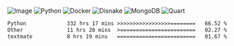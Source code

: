 ![Image](https://github.com/user-attachments/assets/5f2d2b12-d836-424c-876f-cb0c9a5d9144) 
![Python](https://img.shields.io/badge/Python-3776AB?style=for-the-badge&logo=python&logoColor=white)
![Docker](https://img.shields.io/badge/Docker-2496ED?style=for-the-badge&logo=docker&logoColor=white)
![Disnake](https://img.shields.io/badge/Disnake-5865F2?style=for-the-badge&logo=discord&logoColor=white)
![MongoDB](https://img.shields.io/badge/MongoDB-47A248?style=for-the-badge&logo=mongodb&logoColor=white)
![Quart](https://img.shields.io/badge/Quart-FF9900?style=for-the-badge&logo=python&logoColor=white)

<!--START_SECTION:waka-->

```txt
Python             332 hrs 17 mins >>>>>>>>>>>>>>>>>========   66.52 %
Other              11 hrs 20 mins  >========================   02.27 %
textmate           8 hrs 19 mins   =========================   01.67 %
```

<!--END_SECTION:waka-->
